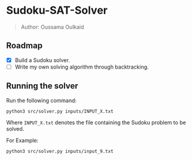 # Sudoku-SAT-Solver
> Author: Oussama Oulkaid

## Roadmap
- [x] Build a Sudoku solver.
- [ ] Write my own solving algorithm through backtracking.

## Running the solver
Run the following command:

    python3 src/solver.py inputs/INPUT_X.txt

Where `INPUT_X.txt` denotes the file containing the Sudoku problem to be solved. 

For Example:

    python3 src/solver.py inputs/input_9.txt
